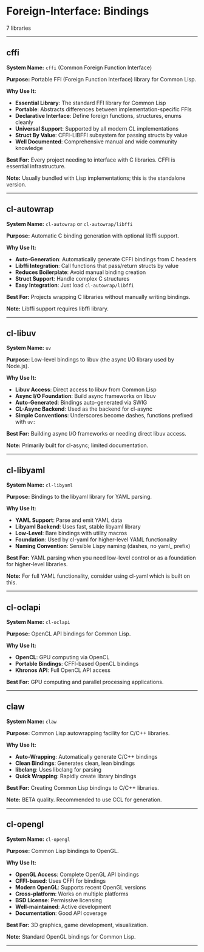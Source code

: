 # Foreign-Interface: Bindings

7 libraries

---

## cffi

**System Name:** `cffi` (Common Foreign Function Interface)

**Purpose:** Portable FFI (Foreign Function Interface) library for Common Lisp.

**Why Use It:**
- **Essential Library**: The standard FFI library for Common Lisp
- **Portable**: Abstracts differences between implementation-specific FFIs
- **Declarative Interface**: Define foreign functions, structures, enums cleanly
- **Universal Support**: Supported by all modern CL implementations
- **Struct By Value**: CFFI-LIBFFI subsystem for passing structs by value
- **Well Documented**: Comprehensive manual and wide community knowledge

**Best For:** Every project needing to interface with C libraries. CFFI is essential infrastructure.

**Note:** Usually bundled with Lisp implementations; this is the standalone version.

---


## cl-autowrap

**System Name:** `cl-autowrap` or `cl-autowrap/libffi`

**Purpose:** Automatic C binding generation with optional libffi support.

**Why Use It:**
- **Auto-Generation**: Automatically generate CFFI bindings from C headers
- **Libffi Integration**: Call functions that pass/return structs by value
- **Reduces Boilerplate**: Avoid manual binding creation
- **Struct Support**: Handle complex C structures
- **Easy Integration**: Just load `cl-autowrap/libffi`

**Best For:** Projects wrapping C libraries without manually writing bindings.

**Note:** Libffi support requires libffi library.

---


## cl-libuv

**System Name:** `uv`

**Purpose:** Low-level bindings to libuv (the async I/O library used by Node.js).

**Why Use It:**
- **Libuv Access**: Direct access to libuv from Common Lisp
- **Async I/O Foundation**: Build async frameworks on libuv
- **Auto-Generated**: Bindings auto-generated via SWIG
- **CL-Async Backend**: Used as the backend for cl-async
- **Simple Conventions**: Underscores become dashes, functions prefixed with `uv:`

**Best For:** Building async I/O frameworks or needing direct libuv access.

**Note:** Primarily built for cl-async; limited documentation.

---


## cl-libyaml

**System Name:** `cl-libyaml`

**Purpose:** Bindings to the libyaml library for YAML parsing.

**Why Use It:**
- **YAML Support**: Parse and emit YAML data
- **Libyaml Backend**: Uses fast, stable libyaml library
- **Low-Level**: Bare bindings with utility macros
- **Foundation**: Used by cl-yaml for higher-level YAML functionality
- **Naming Convention**: Sensible Lispy naming (dashes, no yaml_ prefix)

**Best For:** YAML parsing when you need low-level control or as a foundation for higher-level libraries.

**Note:** For full YAML functionality, consider using cl-yaml which is built on this.

---


## cl-oclapi

**System Name:** `cl-oclapi`

**Purpose:** OpenCL API bindings for Common Lisp.

**Why Use It:**
- **OpenCL**: GPU computing via OpenCL
- **Portable Bindings**: CFFI-based OpenCL bindings
- **Khronos API**: Full OpenCL API access

**Best For:** GPU computing and parallel processing applications.

---


## claw

**System Name:** `claw`

**Purpose:** Common Lisp autowrapping facility for C/C++ libraries.

**Why Use It:**
- **Auto-Wrapping**: Automatically generate C/C++ bindings
- **Clean Bindings**: Generates clean, lean bindings
- **libclang**: Uses libclang for parsing
- **Quick Wrapping**: Rapidly create library bindings

**Best For:** Creating Common Lisp bindings to C/C++ libraries.

**Note:** BETA quality. Recommended to use CCL for generation.

---


## cl-opengl

**System Name:** `cl-opengl`

**Purpose:** Common Lisp bindings to OpenGL.

**Why Use It:**
- **OpenGL Access**: Complete OpenGL API bindings
- **CFFI-based**: Uses CFFI for bindings
- **Modern OpenGL**: Supports recent OpenGL versions
- **Cross-platform**: Works on multiple platforms
- **BSD License**: Permissive licensing
- **Well-maintained**: Active development
- **Documentation**: Good API coverage

**Best For:** 3D graphics, game development, visualization.

**Note:** Standard OpenGL bindings for Common Lisp.

---


